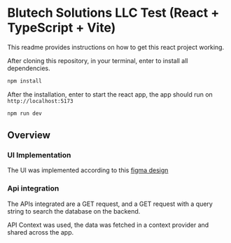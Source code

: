 # Blutech Solutions LLC Test (React + TypeScript + Vite)

This readme provides  instructions on how to get this react project working.

After cloning this repository, in your terminal, enter to install all dependencies.
```js
npm install
```

After the installation, enter to start the react app, the app should run on `http://localhost:5173`
```js
npm run dev
````

## Overview

### UI Implementation
The UI was implemented according to this [figma design](https://www.figma.com/design/5YoDO1EKuVGMJK77g2CY43/Blutech-solution?node-id=425-359&t=fCesi5WRWJUPge5L-0) 

### Api integration
The APIs integrated are a GET request, and a GET request with a query string to search the database on the backend.

API Context was used, the data was fetched in a context provider and shared across the app.
